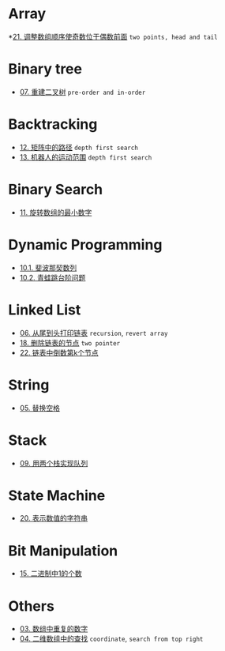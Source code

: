 # Array
*[21\. 调整数组顺序使奇数位于偶数前面](problems/21_exchange.py)  `two points, head and tail`

# Binary tree
* [07\. 重建二叉树](problems/07_build_tree.py)  `pre-order and in-order`

# Backtracking
* [12\. 矩阵中的路径](problems/12_exist.py)  `depth first search`
* [13\. 机器人的运动范围](problems/13_moving_count.py)  `depth first search`


# Binary Search
* [11\. 旋转数组的最小数字](problems/11_min_array.py)

# Dynamic Programming
* [10.1\. 斐波那契数列](problems/10_I_fib.py)
* [10.2\. 青蛙跳台阶问题](problems/10_II_num_ways.py)

# Linked List
* [06\. 从尾到头打印链表](problems/06_reverse_print.py) `recursion`, `revert array`
* [18\. 删除链表的节点](problems/18_delete_node.py)  `two pointer`
* [22\. 链表中倒数第k个节点](problems/22_get_Kth_from_end.py)

# String
* [05\. 替换空格](problems/05_replace_space.py)

# Stack
* [09\. 用两个栈实现队列](problems/09_two_stack_to_queue.py)

# State Machine
* [20\. 表示数值的字符串](problems/20_is_number.py)

# Bit Manipulation
* [15\. 二进制中1的个数](problems/15_hamming_weight.py)

# Others
* [03\. 数组中重复的数字](problems/03_find_repeat_number.py)
* [04\. 二维数组中的查找](problems/04_find_number_in_2D_array.py)  `coordinate`, `search from top right`